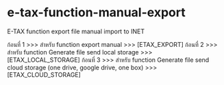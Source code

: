 # e-tax-function-manual-export
E-TAX function export file manual import to INET

ก้อนที่ 1 >>> สำหรับ function export manual >>> [ETAX_EXPORT]
ก้อนที่ 2 >>> สำหรับ function Generate file send local storage >>> [ETAX_LOCAL_STORAGE]
ก้อนที่ 3 >>> สำหรับ function Generate file send cloud storage (one drive, google drive, one box) >>>  [ETAX_CLOUD_STORAGE]